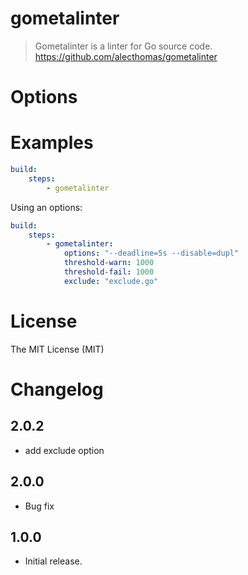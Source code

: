 # gometalinter

> Gometalinter is a linter for Go source code. https://github.com/alecthomas/gometalinter


# Options


# Examples

```yaml
build:
    steps:
        - gometalinter
```

Using an options:

```yaml
build:
    steps:
        - gometalinter:
        	options: "--deadline=5s --disable=dupl"
        	threshold-warn: 1000
        	threshold-fail: 1000
        	exclude: "exclude.go"
```

# License

The MIT License (MIT)

# Changelog

## 2.0.2

- add exclude option

## 2.0.0

- Bug fix

## 1.0.0

- Initial release.
